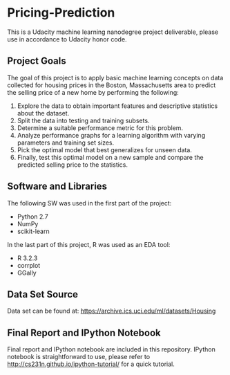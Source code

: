 # Pricing-Prediction
This is a Udacity machine learning nanodegree project deliverable, please use in accordance to Udacity honor code.

## Project Goals
The goal of this project is to apply basic machine learning concepts on data collected for housing prices in the Boston, Massachusetts area to predict the selling price of a new home by performing the following:

1. Explore the data to obtain important features and descriptive statistics about the dataset.
2. Split the data into testing and training subsets.
3. Determine a suitable performance metric for this problem.
4. Analyze performance graphs for a learning algorithm with varying parameters and training set sizes.
5. Pick the optimal model that best generalizes for unseen data.
6. Finally, test this optimal model on a new sample and compare the predicted selling price to the statistics.

## Software and Libraries
The following SW was used in the first part of the project:
* Python 2.7
* NumPy
* scikit-learn

In the last part of this project, R was used as an EDA tool:
* R 3.2.3
* corrplot
* GGally

## Data Set Source
Data set can be found at: https://archive.ics.uci.edu/ml/datasets/Housing

## Final Report and IPython Notebook
Final report and IPython notebook are included in this repository. IPython notebook is straightforward to use, please refer to http://cs231n.github.io/ipython-tutorial/ for a quick tutorial.
